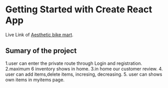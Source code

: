 # Getting Started with Create React App

Live Link of [Aesthetic bike mart](https://bike-mart-c5ea6.web.app/).

## Sumary of the project

1.user can enter the private route through Login and registration.
2.maximum 6 inventory shows in home.
3.in home our customer review.
4. user can add items,delete items, incresing, decreasing.
5. user can shows own items in myitems page.
